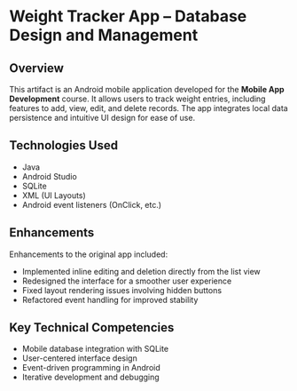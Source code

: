 # Weight Tracker App – Database Design and Management

## Overview
This artifact is an Android mobile application developed for the **Mobile App Development** course. It allows users to track weight entries, including features to add, view, edit, and delete records. The app integrates local data persistence and intuitive UI design for ease of use.

## Technologies Used
- Java
- Android Studio
- SQLite
- XML (UI Layouts)
- Android event listeners (OnClick, etc.)

## Enhancements
Enhancements to the original app included:
- Implemented inline editing and deletion directly from the list view
- Redesigned the interface for a smoother user experience
- Fixed layout rendering issues involving hidden buttons
- Refactored event handling for improved stability

## Key Technical Competencies
- Mobile database integration with SQLite
- User-centered interface design
- Event-driven programming in Android
- Iterative development and debugging
